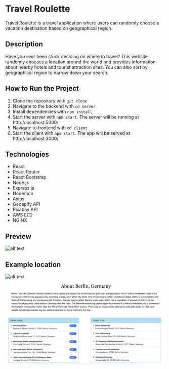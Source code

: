 # Travel Roulette
Travel Roulette is a travel application where users can randomly choose a vacation destination based on geographical region.

## Description
Have you ever been stuck deciding on where to travel? This website randomly chooses a location around the world and provides information about nearby
hotels and tourist attraction sites. You can also sort by geographical region to narrow down your search. 

## How to Run the Project
1. Clone the repository with `git clone`
2. Navigate to the backend with `cd server`
3. Install dependencies with `npm install`
4. Start the server with `npm start`. The server will be running at http://localhost:5000/
5. Navigate to frontend with `cd client`
6. Start the client with `npm start`. The app will be served at http://localhost:3000/

## Technologies
- React
- React Router
- React Bootstrap
- Node.js
- Express.js
- Nodemon
- Axios
- Geoapify API
- Pixabay API
- AWS EC2 
- NGINX

## Preview
![alt text](https://github.com/lincolnwu/TravelRoulette/blob/master/tr_homepage.png)

## Example location
![alt text](https://github.com/lincolnwu/TravelRoulette/blob/master/tr_berlin1.png)
![alt text](https://github.com/lincolnwu/TravelRoulette/blob/master/tr_berlin2.png)
